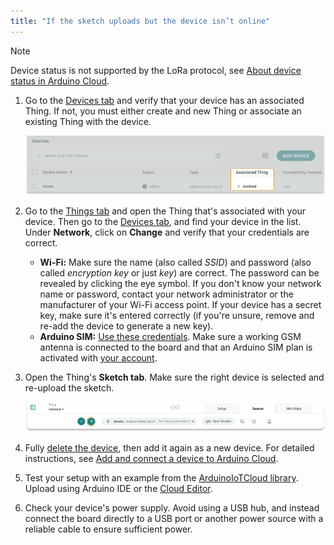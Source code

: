 ```yaml
---
title: "If the sketch uploads but the device isn’t online"
---
```


> [!NOTE]
> Device status is not supported by the LoRa protocol, see [About device status in Arduino Cloud](https://support.arduino.cc/hc/en-us/articles/4407169649682-About-device-status-in-IoT-Cloud).

1. Go to the [Devices tab](https://app.arduino.cc/devices) and verify that your device has an associated Thing. If not, you must either create and new Thing or associate an existing Thing with the device.

   ![A linked Thing in the Devices tab.](img/arduino-cloud-device-thing-example-offline.png)

2. Go to the [Things tab](https://app.arduino.cc/things) and open the Thing that's associated with your device. Then go to the [Devices tab](https://app.arduino.cc/devices), and find your device in the list. Under **Network**, click on **Change** and verify that your credentials are correct.

   * **Wi-Fi:** Make sure the name (also called _SSID_) and password (also called _encryption key_ or just _key_) are correct. The password can be revealed by clicking the eye symbol. If you don't know your network name or password, contact your network administrator or the manufacturer of your Wi-Fi access point. If your device has a secret key, make sure it's entered correctly (if you're unsure, remove and re-add the device to generate a new key).
   * **Arduino SIM:** [Use these credentials](https://support.arduino.cc/hc/en-us/articles/360013825159). Make sure a working GSM antenna is connected to the board and that an Arduino SIM plan is activated with [your account](https://store.arduino.cc/digital/subscriptions/plans).

3. Open the Thing's **Sketch tab**. Make sure the right device is selected and re-upload the sketch.

   ![Uploading a sketch in Arduino Cloud.](img/iot-sketch-upload.png)

4. Fully [delete the device](https://support.arduino.cc/hc/en-us/articles/360018324700), then add it again as a new device. For detailed instructions, see [Add and connect a device to Arduino Cloud](https://support.arduino.cc/hc/en-us/articles/360016495559).

5. Test your setup with an example from the [ArduinoIoTCloud library](https://www.arduino.cc/reference/en/libraries/arduinoiotcloud/). Upload using Arduino IDE or the [Cloud Editor](https://create.arduino.cc/editor).

6. Check your device's power supply. Avoid using a USB hub, and instead connect the board directly to a USB port or another power source with a reliable cable to ensure sufficient power.
